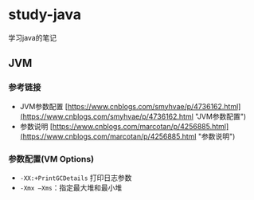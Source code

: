 # study-java #
学习java的笔记

## JVM ##
### 参考链接  ###
- JVM参数配置 [https://www.cnblogs.com/smyhvae/p/4736162.html](https://www.cnblogs.com/smyhvae/p/4736162.html "JVM参数配置") 
- 参数说明 [https://www.cnblogs.com/marcotan/p/4256885.html](https://www.cnblogs.com/marcotan/p/4256885.html "参数说明")
### 参数配置(VM Options) ###
- `-XX:+PrintGCDetails` 打印日志参数
- `-Xmx –Xms`：指定最大堆和最小堆
